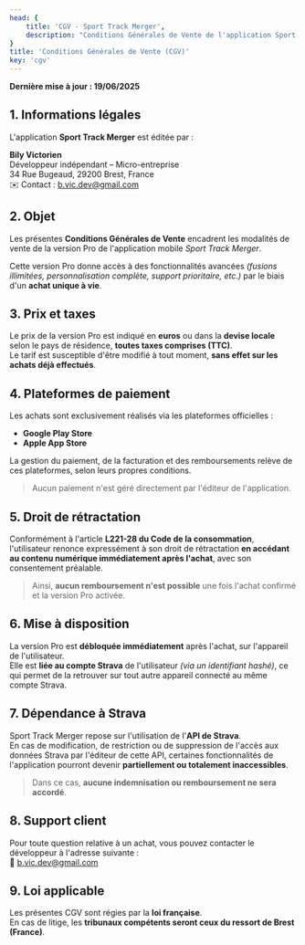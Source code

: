 ```yaml
---
head: {
    title: 'CGV - Sport Track Merger',
    description: "Conditions Générales de Vente de l'application Sport Track Merger"
}
title: 'Conditions Générales de Vente (CGV)'
key: 'cgv'
---
```


**Dernière mise à jour : 19/06/2025**
## 1. Informations légales
L'application **Sport Track Merger** est éditée par :

**Bily Victorien**  
Développeur indépendant – Micro-entreprise  
34 Rue Bugeaud, 29200 Brest, France  
✉️ Contact : [b.vic.dev@gmail.com](mailto:b.vic.dev@gmail.com)

## 2. Objet

Les présentes **Conditions Générales de Vente** encadrent les modalités de vente de la version Pro de l'application mobile *Sport Track Merger*.

Cette version Pro donne accès à des fonctionnalités avancées *(fusions illimitées, personnalisation complète, support prioritaire, etc.)* par le biais d'un **achat unique à vie**.

## 3. Prix et taxes

Le prix de la version Pro est indiqué en **euros** ou dans la **devise locale** selon le pays de résidence, **toutes taxes comprises (TTC)**.  
Le tarif est susceptible d'être modifié à tout moment, **sans effet sur les achats déjà effectués**.

## 4. Plateformes de paiement

Les achats sont exclusivement réalisés via les plateformes officielles :

- **Google Play Store**
- **Apple App Store**

La gestion du paiement, de la facturation et des remboursements relève de ces plateformes, selon leurs propres conditions.

> Aucun paiement n'est géré directement par l'éditeur de l'application.

## 5. Droit de rétractation

Conformément à l'article **L221-28 du Code de la consommation**, l'utilisateur renonce expressément à son droit de rétractation **en accédant au contenu numérique immédiatement après l'achat**, avec son consentement préalable.

> Ainsi, **aucun remboursement n'est possible** une fois l'achat confirmé et la version Pro activée.

## 6. Mise à disposition

La version Pro est **débloquée immédiatement** après l'achat, sur l'appareil de l'utilisateur.  
Elle est **liée au compte Strava** de l'utilisateur *(via un identifiant hashé)*, ce qui permet de la retrouver sur tout autre appareil connecté au même compte Strava.

## 7. Dépendance à Strava

Sport Track Merger repose sur l'utilisation de l'**API de Strava**.  
En cas de modification, de restriction ou de suppression de l'accès aux données Strava par l'éditeur de cette API, certaines fonctionnalités de l'application pourront devenir **partiellement ou totalement inaccessibles**.

> Dans ce cas, **aucune indemnisation ou remboursement ne sera accordé**.

## 8. Support client

Pour toute question relative à un achat, vous pouvez contacter le développeur à l'adresse suivante :  
📧 [b.vic.dev@gmail.com](mailto:b.vic.dev@gmail.com)

## 9. Loi applicable

Les présentes CGV sont régies par la **loi française**.  
En cas de litige, les **tribunaux compétents seront ceux du ressort de Brest (France)**.

